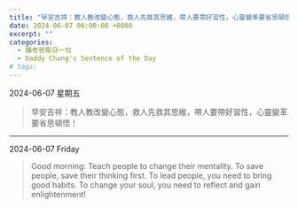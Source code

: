 ```yaml
---
title: "早安吉祥：教人教改變心態，救人先救其思維，帶人要帶好習性，心靈變革要省思頓悟！ <br> Good morning: Teach people to change their mentality. To save people, save their thinking first. To lead people, you need to bring good habits. To change your soul, you need to reflect and gain enlightenment!"
date: 2024-06-07 06:00:00 +0800
excerpt: ""
categories:
  - 鍾老爸每日一句
  - Daddy Chung's Sentence of the Day
# tags:
---
```


2024-06-07 星期五

> 早安吉祥：教人教改變心態，救人先救其思維，帶人要帶好習性，心靈變革要省思頓悟！

---

2024-06-07 Friday

> Good morning: Teach people to change their mentality. To save people, save their thinking first. To lead people, you need to bring good habits. To change your soul, you need to reflect and gain enlightenment!

